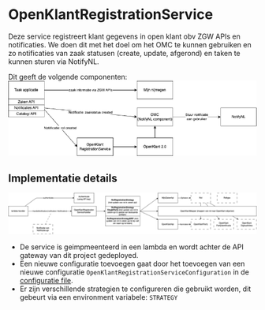 # OpenKlantRegistrationService

Deze service registreert klant gegevens in open klant obv ZGW APIs en notificaties. We doen dit met het doel om het OMC te kunnen gebruiken en zo notificaties van zaak statusen (create, update, afgerond) en taken te kunnen sturen via NotifyNL.

Dit geeft de volgende componenten:
![Notificatie flow](./docs/notificaties-flow.drawio.png)


## Implementatie details
![Implementatie details](./docs/implementatie.drawio.png)

- De service is geimpmeenteerd in een lambda en wordt achter de API gateway van dit project gedeployed.
- Een nieuwe configuratie toevoegen gaat door het toevoegen van een nieuwe configuratie `OpenKlantRegistrationServiceConfiguration` in de [configuratie file](../../Configuration.ts).
- Er zijn verschillende strategien te configureren die gebruikt worden, dit gebeurt via een environment variabele: `STRATEGY`